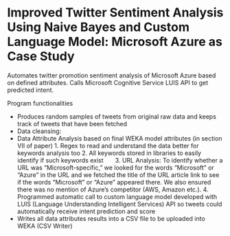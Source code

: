 # Improved Twitter Sentiment Analysis Using Naive Bayes and Custom Language Model: Microsoft Azure as Case Study

Automates twitter promotion sentiment analysis of Microsoft Azure based on defined attributes. Calls Microsoft Cognitive Service LUIS API to get predicted intent. 


Program functionalities
- Produces random samples of tweets from original raw data and keeps track of tweets that have been fetched
- Data cleansing: 
- Data Attribute Analysis based on final WEKA model attributes (in section VII of paper)
       1. Regex to read and understand the data better for keywords analysis too 
       2. All keywords stored in libraries to easily identify if such keywords exist 
       3. URL Analysis: To identify whether a URL was “Microsoft-specific,” we looked for the words “Microsoft” or “Azure” in the URL and we fetched the title of the URL article link to see if the words “Microsoft” or “Azure” appeared there. We also ensured there was no mention of Azure’s competitor (AWS, Amazon etc.). 
       4. Programmed automatic call to custom language model developed with LUIS (Language Understanding Intelligent Services) API so tweets could automatically receive intent prediction and score 
- Writes all data attributes results into a CSV file to be uploaded into WEKA (CSV Writer)
